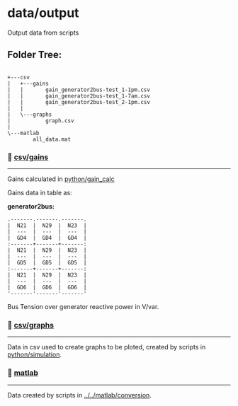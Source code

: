 # data/output
Output data from scripts
## Folder Tree:
```

+---csv
|   +---gains
|   |       gain_generator2bus-test_1-1pm.csv
|   |       gain_generator2bus-test_1-7am.csv
|   |       gain_generator2bus-test_2-1pm.csv
|   |       
|   \---graphs
|           graph.csv
|           
\---matlab
        all_data.mat

```
### :file_folder: [csv/gains](csv/gains)
---
Gains calculated in [python/gain_calc](python/gain_calc)

Gains data in table as:

**generator2bus:**  

```
.-------.-------.-------.
|  N21  |  N29  |  N23  |
|  ---  |  ---  |  ---  |
|  GD4  |  GD4  |  GD4  |
:-------+-------+-------:
|  N21  |  N29  |  N23  |
|  ---  |  ---  |  ---  |
|  GD5  |  GD5  |  GD5  |
:-------+-------+-------:
|  N21  |  N29  |  N23  |
|  ---  |  ---  |  ---  |
|  GD6  |  GD6  |  GD6  |
'-------'-------'-------'
```
Bus Tension over generator reactive power in V/var.
<!--

**load2bus:**  

Bus Tension over load reactive power in  $^V/_{KVar}$.
| $\frac{N21}{GD4}$     | $\cdots$     |$\frac{N23}{GD4}$     |
|---|---|---|
| $\vdots$     | $\ddots$     |$\vdots$     |
| $\frac{N21}{GD6}$     | $\cdots$     |$\frac{N23}{GD6}$     |

-->

### :file_folder: [csv/graphs](csv/graphs)
---
Data in csv used to create graphs to be ploted, created by scripts in [python/simulation](python/simulation).
### :file_folder: [matlab](matlab)
---
Data created by scripts in [../../matlab/conversion](../../matlab/conversion).
